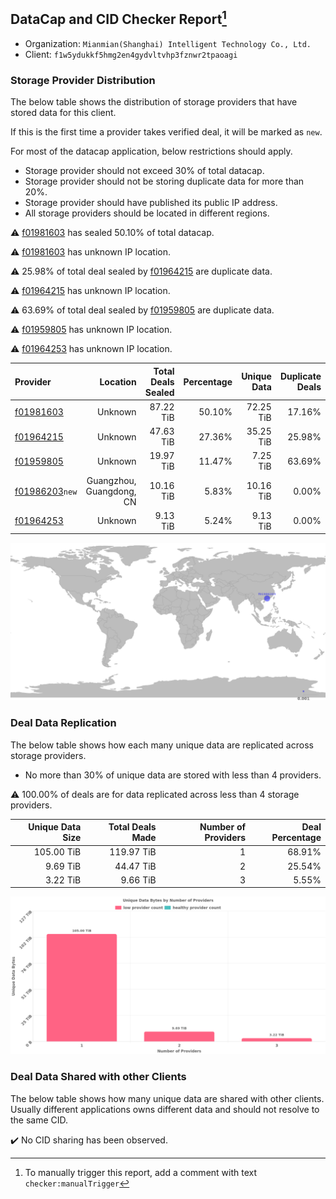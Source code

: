## DataCap and CID Checker Report[^1]
 - Organization: `Mianmian(Shanghai) Intelligent Technology Co., Ltd.`
 - Client: `f1w5ydukkf5hmg2en4gydvltvhp3fznwr2tpaoagi`
### Storage Provider Distribution
The below table shows the distribution of storage providers that have stored data for this client.

If this is the first time a provider takes verified deal, it will be marked as `new`.

For most of the datacap application, below restrictions should apply.
 - Storage provider should not exceed 30% of total datacap.
 - Storage provider should not be storing duplicate data for more than 20%.
 - Storage provider should have published its public IP address.
 - All storage providers should be located in different regions.

⚠️ [f01981603](https://filfox.info/en/address/f01981603) has sealed 50.10% of total datacap.

⚠️ [f01981603](https://filfox.info/en/address/f01981603) has unknown IP location.

⚠️ 25.98% of total deal sealed by [f01964215](https://filfox.info/en/address/f01964215) are duplicate data.

⚠️ [f01964215](https://filfox.info/en/address/f01964215) has unknown IP location.

⚠️ 63.69% of total deal sealed by [f01959805](https://filfox.info/en/address/f01959805) are duplicate data.

⚠️ [f01959805](https://filfox.info/en/address/f01959805) has unknown IP location.

⚠️ [f01964253](https://filfox.info/en/address/f01964253) has unknown IP location.

| Provider                                                    |                 Location | Total Deals Sealed | Percentage | Unique Data | Duplicate Deals |
| :---------------------------------------------------------- | -----------------------: | -----------------: | ---------: | ----------: | --------------: |
| [f01981603](https://filfox.info/en/address/f01981603)       |                  Unknown |          87.22 TiB |     50.10% |   72.25 TiB |          17.16% |
| [f01964215](https://filfox.info/en/address/f01964215)       |                  Unknown |          47.63 TiB |     27.36% |   35.25 TiB |          25.98% |
| [f01959805](https://filfox.info/en/address/f01959805)       |                  Unknown |          19.97 TiB |     11.47% |    7.25 TiB |          63.69% |
| [f01986203](https://filfox.info/en/address/f01986203)`new`  | Guangzhou, Guangdong, CN |          10.16 TiB |      5.83% |   10.16 TiB |           0.00% |
| [f01964253](https://filfox.info/en/address/f01964253)       |                  Unknown |           9.13 TiB |      5.24% |    9.13 TiB |           0.00% |

![Provider Distribution](https://raw.githubusercontent.com/data-preservation-programs/filplus-checker-assets/main/filecoin-project/filecoin-plus-large-datasets/issues/919/1671120360345.png)
### Deal Data Replication
The below table shows how each many unique data are replicated across storage providers.
- No more than 30% of unique data are stored with less than 4 providers.

⚠️ 100.00% of deals are for data replicated across less than 4 storage providers.

| Unique Data Size | Total Deals Made | Number of Providers | Deal Percentage |
| ---------------: | ---------------: | ------------------: | --------------: |
|       105.00 TiB |       119.97 TiB |                   1 |          68.91% |
|         9.69 TiB |        44.47 TiB |                   2 |          25.54% |
|         3.22 TiB |         9.66 TiB |                   3 |           5.55% |

![Replication Distribution](https://raw.githubusercontent.com/data-preservation-programs/filplus-checker-assets/main/filecoin-project/filecoin-plus-large-datasets/issues/919/1671120361382.png)
### Deal Data Shared with other Clients
The below table shows how many unique data are shared with other clients.
Usually different applications owns different data and should not resolve to the same CID.

✔️ No CID sharing has been observed.

[^1]: To manually trigger this report, add a comment with text `checker:manualTrigger`
